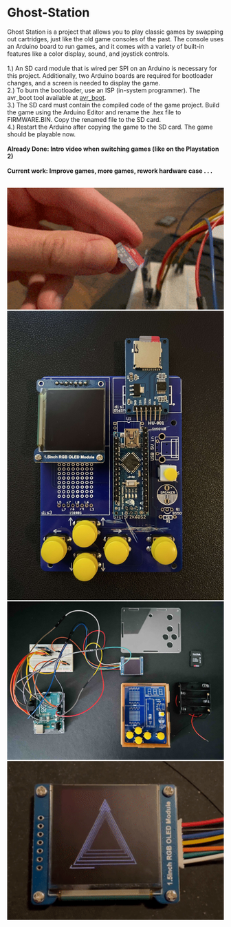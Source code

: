 # Ghost-Station
Ghost Station is a project that allows you to play classic games by swapping out cartridges, just like the old game consoles of the past. The console uses an Arduino board to run games, and it comes with a variety of built-in features like a color display, sound, and joystick controls.
<br>
<br> 
1.) An SD card module that is wired per SPI on an Arduino is necessary for this project. Additionally, two Arduino boards are required for bootloader changes, and a screen is needed to display the game.<br>
2.) To burn the bootloader, use an ISP (in-system programmer). The avr_boot tool available at [avr_boot](https://github.com/zevero/avr_boot).<br>
3.) The SD card must contain the compiled code of the game project. Build the game using the Arduino Editor and rename the .hex file to FIRMWARE.BIN. Copy the renamed file to the SD card.<br>
4.) Restart the Arduino after copying the game to the SD card. The game should be playable now.
<br>
<br>
<b>Already Done: Intro video when switching games (like on the Playstation 2)
<br>
<br>
<b>Current work: </b>Improve games, more games, rework hardware case . . . 
<br>
<br>
<p align="center">
  <img src="/Media/SD_Game_Play.gif" width = "802" alt="SD_Cards">
  <img src="/Media/AlmostFinished.jpg" width = "802" alt="AlmostFinished">
  <img src="/Media/Baukasten.jpg" width = "802" alt="Baukasten">
  <img src="/Media/Intro.gif" width = "802" alt="Intro">
</p>
